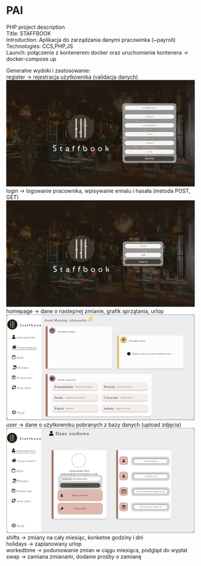 # PAI
PHP project description \
Title: STAFFBOOK \
Introduction: Aplikacja do zarządzania danymi pracowinka (~payroll) \
Technologies: CCS,PHP,JS \
Launch: połączenie z kontenerem docker oraz uruchomienie kontenera -> docker-compose up 

Generalne wydoki i zastosowanie: \
register -> rejestracja użytkownika (validacja danych) \
![img.png](img.png)
login -> logowanie pracownika, wpisywanie emialu i hasała (metoda POST, GET) \
![img_1.png](img_1.png)
homepage -> dane o nastepnej zmianie, grafik sprzątania, urlop \
![img_3.png](img_3.png)
user -> dane o użytkowniku pobranych z bazy danych (upload zdjęcia)\
![img_2.png](img_2.png)
shifts -> zmiany na cały miesiąc, konketne godziny i dni \
holidays -> zaplanowany urlop  \
workedtime -> podumowanie zmian w ciągu miesiąca, podgląd do wypłat\
swap -> zamiana zmianami, dodanie prośby o zamianę 


